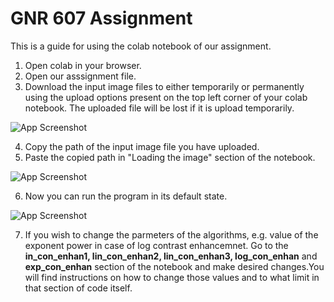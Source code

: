 
# GNR 607 Assignment 

This is a guide for using the colab notebook of our assignment.


1. Open colab in your browser.
2. Open our asssignment file.
3. Download the input image files to either temporarily or permanently using the upload options present on the top left corner of your colab notebook.
   The uploaded file will be lost if it is upload temporarily.

![App Screenshot](https://user-images.githubusercontent.com/78019202/203922484-dfd400d4-cd42-4541-a262-6500d537be0b.jpeg)

   
4. Copy the path of the input image file you have uploaded.
5. Paste the copied path in "Loading the image" section of the notebook.

![App Screenshot](![2](https://user-images.githubusercontent.com/78019202/203922799-5d56b25a-5d99-47a8-ade1-6f33fc7c4105.jpeg))


6. Now you can run the program in its default state.

![App Screenshot](https://via.placeholder.com/468x300?text=App+Screenshot+Here)


7. If you wish to change the parmeters of the algorithms, e.g. value of the exponent power in case of log contrast enhancemnet.
Go to the **in_con_enhan1, lin_con_enhan2, lin_con_enhan3, log_con_enhan** and **exp_con_enhan** section of the notebook and make desired changes.You will find instructions on how to change those values and to what limit in that section of code itself. 
